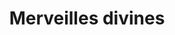 ---
title: "Merveilles divines"
url: /saint-leger-du-bourg-denis/merveilles-divines/
shop: antiquités
---